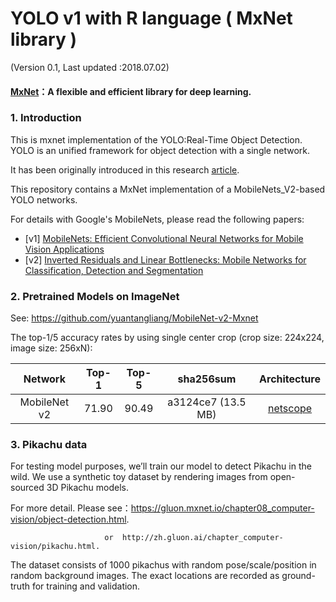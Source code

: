 # YOLO v1 with R language ( MxNet library )
(Version 0.1, Last updated :2018.07.02)

#### [MxNet](https://mxnet.apache.org/)：A flexible and efficient library for deep learning.



### 1. Introduction

This is mxnet implementation of the YOLO:Real-Time Object Detection.
YOLO is an unified framework for object detection with a single network. 

It has been originally introduced in this research [article](https://pjreddie.com/media/files/papers/yolo.pdf).

This repository contains a MxNet implementation of a MobileNets_V2-based YOLO networks.

For details with Google's MobileNets, please read the following papers:
- [v1] [MobileNets: Efficient Convolutional Neural Networks for Mobile Vision Applications](https://arxiv.org/abs/1704.04861)
- [v2] [Inverted Residuals and Linear Bottlenecks: Mobile Networks for Classification, Detection and Segmentation](https://arxiv.org/abs/1801.04381)

### 2. Pretrained Models on ImageNet

See: https://github.com/yuantangliang/MobileNet-v2-Mxnet

The top-1/5 accuracy rates by using single center crop (crop size: 224x224, image size: 256xN):

Network|Top-1|Top-5|sha256sum|Architecture
:---:|:---:|:---:|:---:|:---:
MobileNet v2| 71.90| 90.49| a3124ce7 (13.5 MB)| [netscope](http://ethereon.github.io/netscope/#/gist/d01b5b8783b4582a42fe07bd46243986)

### 3. Pikachu data

For testing model purposes, we’ll train our model to detect Pikachu in the wild. We use a synthetic toy dataset by rendering images from open-sourced 3D Pikachu models. 

For more detail. Please see：https://gluon.mxnet.io/chapter08_computer-vision/object-detection.html.

                         or  http://zh.gluon.ai/chapter_computer-vision/pikachu.html.
                         

The dataset consists of 1000 pikachus with random pose/scale/position in random background images. The exact locations are recorded as ground-truth for training and validation.



